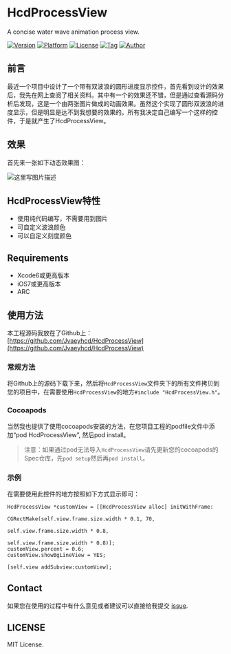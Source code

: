 # HcdProcessView
A concise water wave animation process view.

[![Version](https://img.shields.io/cocoapods/v/HcdProcessView.svg?style=flat)](http://cocoapods.org/pods/HcdProcessView)
[![Platform](https://img.shields.io/cocoapods/p/HcdProcessView.svg)](http://cocoapods.org/pods/HcdProcessView)
[![License](https://img.shields.io/github/license/Jvaeyhcd/HcdProcessView.svg)](http://cocoapods.org/pods/HcdProcessView)
[![Tag](https://img.shields.io/github/tag/Jvaeyhcd/HcdProcessView.svg
)](http://cocoapods.org/pods/HcdProcessView)
[![Author](https://img.shields.io/badge/author-Jvaeyhcd-f07c3d.svg)](http://www.jvaeyhcd.cc)

## 前言

最近一个项目中设计了一个带有双波浪的圆形进度显示控件，首先看到设计的效果后，我先在网上查阅了相关资料。其中有一个的效果还不错，但是通过查看源码分析后发现，这是一个由两张图片做成的动画效果。虽然这个实现了圆形双波浪的进度显示，但是明显是达不到我想要的效果的。所有我决定自己编写一个这样的控件，于是就产生了HcdProcessView。

## 效果
首先来一张如下动态效果图：

![这里写图片描述](http://img.blog.csdn.net/20160914140258838)

## HcdProcessView特性
* 使用纯代码编写，不需要用到图片
* 可自定义波浪颜色
* 可以自定义刻度颜色

## Requirements
* Xcode6或更高版本
* iOS7或更高版本
* ARC

## 使用方法
本工程源码我放在了Github上：[https://github.com/Jvaeyhcd/HcdProcessView](https://github.com/Jvaeyhcd/HcdProcessView)

### 常规方法
将Github上的源码下载下来，然后将`HcdProcessView`文件夹下的所有文件拷贝到您的项目中，在需要使用`HcdProcessView`的地方`#include "HcdProcessView.h"`。

### Cocoapods
当然我也提供了使用cocoapods安装的方法，在您项目工程的podfile文件中添加“pod HcdProcessView”, 然后pod install。

> 注意：如果通过pod无法导入`HcdProcessView`请先更新您的cocoapods的Spec仓库，先`pod setup`然后再`pod install`。


### 示例
在需要使用此控件的地方按照如下方式显示即可：
```
HcdProcessView *customView = [[HcdProcessView alloc] initWithFrame:
                                  CGRectMake(self.view.frame.size.width * 0.1, 70,
                                             self.view.frame.size.width * 0.8,
                                             self.view.frame.size.width * 0.8)];
customView.percent = 0.6;
customView.showBgLineView = YES;

[self.view addSubview:customView];
```

## Contact
如果您在使用的过程中有什么意见或者建议可以直接给我提交 [issue](https://github.com/Jvaeyhcd/HcdProcessView/issues/new).

## LICENSE

MIT License.

